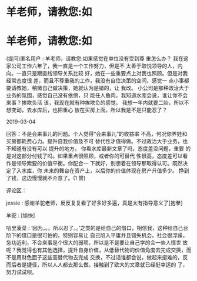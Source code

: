 # 羊老师，请教您:如

# 羊老师，请教您:如

(提问)匿名用户 : 羊老师，请教您:如果感觉在单位没有受到尊 重怎么办？ 我在这家公司工作六年了，我一直是一个工作努力，但是不 太善于取悦领导的人，内向。一直只是跟直线领导关系比较 好，她在一些重要点上对我也照顾。但是对我经常态度很 差，而且不尊重我的工作，我没有自住决策的空间，感觉一 点小事都要请教她，稍微自己做决策，她就认为是错的，让 我改。 小公司是那种政治大于业务的氛围，感觉自己没有依傍，只 能任人鱼肉。我知道水库会说，谁让你不会来事？挨欺负活 该，我现在就有种挨欺负的感觉。 我想一年内就要二胎，所以不想变动，去水库后，也把重心 放在买房上面。所以我是不是只能忍了？

2019-03-04

回答：不是会来事儿的问题。个人觉得“会来事儿”的收益率 不高，何况你养娃和买房都耗费心力。提升自我价值及不可 替代性才值得做。不过政治大于业务，也不知道有没有可以 提升的地方。 你看水库最新文章了吗，态度差没问题，重要 的是对这部分付钱了吗。如果重点很照顾，或者你的可替代 性很高，态度差可以看作是领导索要的价值平衡。你配合一 下就好，别想着在领导那取得认可。既然决定了入水库，你 未来的舞台在资产上，以后你的价值体现在房产升值多少。 挣到了钱，这边慢慢就不介意了。(1 赞)

评论区：

jessie : 感谢羊驼老师，反反复复看了好多好多遍，真是太有指导意义了[抱拳]

羊驼 : [愉快]

哈里菠菜 : ‘因为。。。所以忍了。。’之类的是给自己的借口，相信我，这种给自己台阶下的借口是很可怕的，特别容易让 自己陷入平庸并且错失机会。社会很浮躁，急功近利，不会来事是个很大的弱项，所以是不是要让自己学的会一些人情世 故呢？我觉得也有其他选择，提升自身价值，从低替代物的价值角度去完成交换，而不是用财色面子这些高替代物去完成 交换，不过话谁都会说，做起来挺难的，反而后者是捷径，所以人人都去那么做。接触到了欧大的文章就已经挺幸运的 了，努力试试呗。